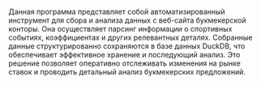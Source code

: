 Данная программа представляет собой автоматизированный инструмент для сбора
и анализа данных с веб-сайта букмекерской конторы. Она осуществляет парсинг
информации о спортивных событиях, коэффициентах и других релевантных деталях.
Собранные данные структурированно сохраняются в базе данных DuckDB, что
обеспечивает эффективное хранение и последующий анализ. Это решение позволяет
оперативно отслеживать изменения на рынке ставок и проводить детальный анализ
букмекерских предложений.

